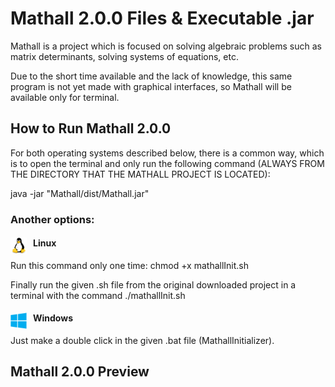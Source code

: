 # Mathall 2.0.0 Files & Executable .jar

Mathall is a project which is focused on solving algebraic problems such as matrix determinants, solving systems of equations, etc. 

Due to the short time available and the lack of knowledge, this same program is not yet made with graphical interfaces, so Mathall will be available only for terminal.

## How to Run Mathall 2.0.0
For both operating systems described below, there is a common way, which is to open the terminal and only run the following command (ALWAYS FROM THE DIRECTORY THAT THE MATHALL PROJECT IS LOCATED):

java -jar "Mathall/dist/Mathall.jar"

### Another options:

#### Linux <img align="left" alt="Linux" width="26px" src="https://github.com/devicons/devicon/blob/v2.15.1/icons/linux/linux-original.svg" style="padding-right:10px;" />

Run this command only one time: chmod +x mathallInit.sh

Finally run the given .sh file from the original downloaded project in a terminal with the command ./mathallInit.sh

#### Windows <img align="left" alt="Windows" width="26px" src="https://github.com/devicons/devicon/blob/v2.15.1/icons/windows8/windows8-original.svg" style="padding-right:10px;" />
Just make a double click in the given .bat file (MathallInitializer).

## Mathall 2.0.0 Preview
